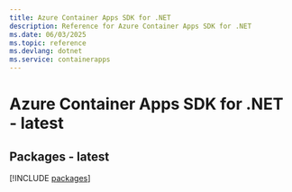 ```yaml
---
title: Azure Container Apps SDK for .NET
description: Reference for Azure Container Apps SDK for .NET
ms.date: 06/03/2025
ms.topic: reference
ms.devlang: dotnet
ms.service: containerapps
---
```

# Azure Container Apps SDK for .NET - latest
## Packages - latest
[!INCLUDE [packages](container-apps-index.md)]